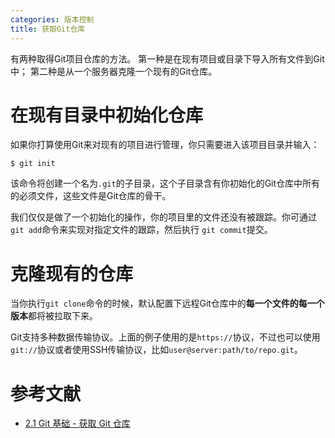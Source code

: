 ```yaml
---
categories: 版本控制
title: 获取Git仓库
---
```

有两种取得Git项目仓库的方法。 第一种是在现有项目或目录下导入所有文件到Git中； 第二种是从一个服务器克隆一个现有的Git仓库。

# 在现有目录中初始化仓库

如果你打算使用Git来对现有的项目进行管理，你只需要进入该项目目录并输入：

```
$ git init
```

该命令将创建一个名为`.git`的子目录，这个子目录含有你初始化的Git仓库中所有的必须文件，这些文件是Git仓库的骨干。

我们仅仅是做了一个初始化的操作，你的项目里的文件还没有被跟踪。你可通过`git add`命令来实现对指定文件的跟踪，然后执行 `git commit`提交。

# 克隆现有的仓库

当你执行`git clone`命令的时候，默认配置下远程Git仓库中的**每一个文件的每一个版本**都将被拉取下来。

Git支持多种数据传输协议。上面的例子使用的是`https://`协议，不过也可以使用`git://`协议或者使用SSH传输协议，比如`user@server:path/to/repo.git`。

# 参考文献

- [2.1 Git 基础 - 获取 Git 仓库](https://git-scm.com/book/zh/v2/Git-%E5%9F%BA%E7%A1%80-%E8%8E%B7%E5%8F%96-Git-%E4%BB%93%E5%BA%93)